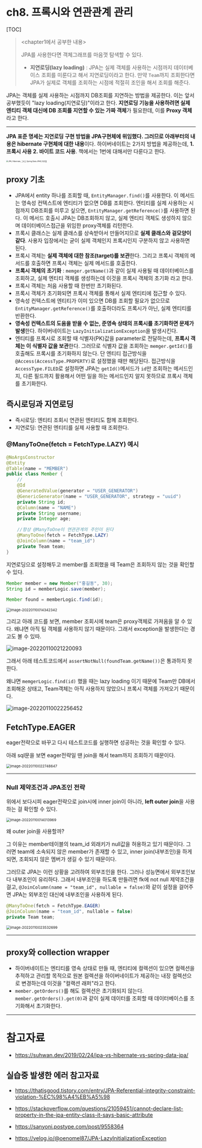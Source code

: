 

# ch8. 프록시와 연관관계 관리



[TOC]



> <chapter1에서 공부한 내용>
>
> JPA를 사용한다면 객체그래프를 마음껏 탐색할 수 있다.
>
> - **지연로딩(lazy loading)** : JPA는 실제 객체를 사용하는 시점까지 데이터베이스 조회를 미룬다고 해서 지연로딩이라고 한다. 만약 `Team`까지 조회한다면 JPA가 실제로 객체를 조회하는 시점에 적절히 조인을 해서 조회를 해준다.

JPA는 객체를 실제 사용하는 시점까지 DB조회를 지연하는 방법을 제공한다. 이는 앞서 공부했듯이 "lazy loading(지연로딩)"이라고 한다. **지연로딩 기능을 사용하려면 실제 엔티티 객체 대신에 DB 조회를 지연할 수 있는 가짜 객체**가 필요한데, 이를 **Proxy 객체**라고 한다.



---



**JPA 표준 명세는 지연로딩 구현 방법을 JPA구현체에 위임했다. 그러므로 아래부터의 내용은 hibernate 구현체에 대한 내용**이다. 하이버네이트는 2가지 방법을 제공하는데, **1. 프록시 사용 2. 바이트 코드 사용**. 책에서는 1번에 대해서만 다룬다고 한다.



<img src="https://suhwan.dev/images/jpa_hibernate_repository/overall_design.png" alt="JPA, Hibernate, 그리고 Spring Data JPA의 차이점" style="zoom: 33%;" />



## proxy 기초

- JPA에서 entity 하나를 조회할 때, `EntityManager.find()`를 사용한다. 이 메서드는 영속성 컨텍스트에 엔티티가 없으면 DB를 조회한다. 엔티티를 실제 사용하는 시점까지 DB조회를 미루고 싶으면, `EntityManager.getReference()`를 사용하면 된다. 이 메서드 호출시 JPA는 DB조회하지 않고, 실제 엔티티 객체도 생성하지 않으며 데이터베이스접근을 위임한 proxy객체를 리턴한다.
- 프록시 클래스는 실제 클래스를 상속받아서 만들어지므로 **실제 클래스와 겉모양이 같다**. 사용자 입장에서는 굳이 실제 객체인지 프록시인지 구분하지 않고 사용하면 된다.
- 프록시 객체는 **실제 객체에 대한 참조(target)를 보관**한다. 그리고 프록시 객체의 메서드를 호출하면 프록시 객체는 실제 메서드를 호출한다.
- **프록시 객체의 초기화** : `memger.getName()`과 같이 실제 사용될 때 데이터베이스를 조회하고, 실제 엔티티 객체를 생성하는데 이것을 프록시 객체의 초기화 라고 한다.
- 프록시 객체는 처음 사용할 때 한번만 초기화된다.
- 프록시 객체가 초기화되면 프록시 객체를 통해서 실제 엔티티에 접근할 수 있다.
- 영속성 컨텍스트에 엔티티가 이미 있으면 DB를 조회할 필요가 없으므로 `EntityManager.getReference()`를 호출하더라도 프록시가 아닌, 실제 엔티티를 반환한다.
- **영속성 컨텍스트의 도움을 받을 수 없는, 준영속 상태의 프록시를 초기화하면 문제가 발생**한다. 하이버네이트는 `LazyInitializationException`을 발생시킨다.
- 엔티티를 프록시로 조회할 때 식별자(PK)값을 parameter로 전달하는데, **프록시 객체는 이 식별자 값을 보관**한다. 그러므로 식별자 값을 조회하는 `memger.getId()`를 호출해도 프록시를 초기화하지 않는다. 단 엔티티 접근방식을 `@Access(AccessType.PROPERTY)`로 설정했을 때만 해당된다. 접근방식을 `AccessType.FILED`로 설정하면 JPA는 `getId()`메서드가  `id`만 조회하는 메서드인지, 다른 필드까지 활용해서 어떤 일을 하는 메서드인지 알지 못하므로 프록시 객체를 초기화한다.



## 즉시로딩과 지연로딩

- 즉시로딩: 엔티티 조회시 연관된 엔티티도 함께 조회한다.
- 지연로딩: 연관된 엔티티를 실제 사용할 때 조회한다.



###  @ManyToOne(fetch = FetchType.LAZY) 예시

```java
@NoArgsConstructor
@Entity
@Table(name = "MEMBER")
public class Member {
    //
    @Id
    @GeneratedValue(generator = "USER_GENERATOR")
    @GenericGenerator(name = "USER_GENERATOR", strategy = "uuid")
    private String id;
    @Column(name = "NAME")
    private String username;
    private Integer age;

    //항상 @ManyToOne이 연관관계의 주인이 된다
    @ManyToOne(fetch = FetchType.LAZY)
    @JoinColumn(name = "team_id")
    private Team team;
}
```

지연로딩으로 설정해두고 member를 조회했을 때 Team은 조회하지 않는 것을 확인할 수 있다.

```java
Member member = new Member("홍길동", 30);
String id = memberLogic.save(member);

Member found = memberLogic.find(id);
```

<img src="image/image-20220110014342342.png" alt="image-20220110014342342" style="zoom:67%;" />

그리고 아래 코드를 보면, member 조회시에 team은 proxy객체로 가져옴을 알 수 있다. 왜냐면 아직 팀 객체를 사용하지 않기 때문이다. 그래서 exception을 발생한다는 경고도 볼 수 있따.

![image-20220110021220093](image/image-20220110021220093.png)

그래서 아래 테스트코드에서 `assertNotNull(foundTeam.getName())`은 통과하지 못한다.

왜냐면 `memgerLogic.find(id)` 했을 때는 lazy loading 이기 때문에 Team만 DB에서 조회해온 상태고, Team객체는 아직 사용하지 않았으니 프록시 객체를 가져오기 때문이다. 

![image-20220110022256452](image/image-20220110022256452.png)



## FetchType.EAGER

eager전략으로 바꾸고 다시 테스트코드를 실행하면 성공하는 것을 확인할 수 있다.

아래 sql문을 보면 eager전략일 땐 join을 해서 team까지 조회하기 때문이다.

<img src="image/image-20220110022748647.png" alt="image-20220110022748647" style="zoom:67%;" />

---



### Null 제약조건과 JPA조인 전략

위에서 보다시피 eager전략으로 join시에 inner join이 아니라, **left outer join**을 사용하는 걸 확인할 수 있다.

<img src="image/image-20220110014013969.png" alt="image-20220110014013969" style="zoom: 67%;" />

왜 outer join을 사용할까?

그 이유는 member테이블의 team_id 외래키가 null값을 허용하고 있기 때문이다. 그러면 team에 소속되지 않은 member가 존재할 수 있고, inner join(내부조인)을 하게되면, 조회되지 않은 멤버가 생길 수 있기 때문이다.

그러므로 JPA는 이런 상황을 고려하여 외부조인을 한다. 그러나 성능면에서 외부조인보다 내부조인이 유리하다. 그래서 내부조인을 하도록 만들려면 fk에 not null 제약조건을 걸고, `@JoinColumn(name = "team_id", nullable = false)`와 같이 설정을 걸어주면 JPA는 외부조인 대신에 내부조인을 사용하게 된다.

```java
@ManyToOne(fetch = FetchType.EAGER)
@JoinColumn(name = "team_id", nullable = false)
private Team team;
```



<img src="image/image-20220110023532699.png" alt="image-20220110023532699" style="zoom:67%;" />





---



## proxy와 collection wrapper

- 하이버네이트는 엔티티를 영속 상태로 만들 때, 엔티티에 컬렉션이 있으면 컬렉션을 추적하고 관리할 목적으로 원본 컬렉션을 하이버네이트가 제공하는 내장 컬렉션으로 변경하는데 이것을 "컬랙션 래퍼"라고 한다.
- `member.getOrders()`를 해도 컬렉션은 초기화되지 않는다. `member.getOrders().get(0)`과 같이 실제 데이터를 조회할 때 데이터베이스를 초기화해서 초기화한다.



---



# 참고자료

- https://suhwan.dev/2019/02/24/jpa-vs-hibernate-vs-spring-data-jpa/



## 실습중 발생한 에러 참고자료

- https://thatisgood.tistory.com/entry/JPA-Referential-integrity-constraint-violation-%EC%98%A4%EB%A5%98

- https://stackoverflow.com/questions/21059451/cannot-declare-list-property-in-the-jpa-entity-class-it-says-basic-attribute

- https://sanyoni.postype.com/post/9558364

- https://velog.io/@oenomel87/JPA-LazyInitializationException